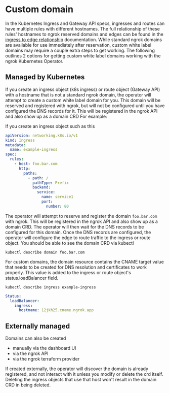 # Custom domain

In the Kubernetes Ingress and Gateway API specs, ingresses and routes can have multiple rules with different hostnames. The full relationship of these rules' hostnames to ngrok reserved domains and edges can be found in the [ingress to edge relationship](/docs/k8s/with-edges.mdx#name-based-virtual-hosting) documentation. While standard ngrok domains are available for use immediately after reservation, custom white label domains may require a couple extra steps to get working. The following outlines 2 options for getting custom white label domains working with the ngrok Kubernetes Operator.

## Managed by Kubernetes

If you create an ingress object (k8s ingress) or route object (Gateway API) with a hostname that is not a standard ngrok domain, the operator will attempt to create a custom white label domain for you. This domain will be reserved and registered with ngrok, but will not be configured until you have configured the DNS records for it. This will be registered in the ngrok API and also show up as a domain CRD For example:

If you create an ingress object such as this

```yaml
apiVersion: networking.k8s.io/v1
kind: Ingress
metadata:
  name: example-ingress
spec:
  rules:
    - host: foo.bar.com
      http:
        paths:
          - path: /
            pathType: Prefix
            backend:
              service:
                name: service1
                port:
                  number: 80
```

The operator will attempt to reserve and register the domain `foo.bar.com` with ngrok. This will be registered in the ngrok API and also show up as a domain CRD. The operator will then wait for the DNS records to be configured for this domain. Once the DNS records are configured, the operator will configure the edge to route traffic to the ingress or route object.
You should be able to see the domain CRD via kubectl

`kubectl describe domain foo.bar.com`

For custom domains, the domain resource contains the CNAME target value that needs to be created for DNS resolution and certificates to work properly. This value is added to the ingress or route object's status.loadBalancer field.

`kubectl describe ingress example-ingress`

```yaml
Status:
  loadBalancer:
    ingress:
      hostname: 12jkh25.cname.ngrok.app
```

## Externally managed

Domains can also be created

- manually via the dashboard UI
- via the ngrok API
- via the ngrok terraform provider

If created externally, the operator will discover the domain is already registered, and not interact with it unless you modify or delete the crd itself. Deleting the ingress objects that use that host won't result in the domain CRD in being deleted.
